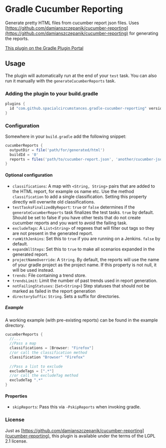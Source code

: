 # Gradle Cucumber Reporting
Generate pretty HTML files from cucumber report json files.
Uses [https://github.com/damianszczepanik/cucumber-reporting](https://github.com/damianszczepanik/cucumber-reporting) for generating the reports.

[This plugin on the Gradle Plugin Portal](https://plugins.gradle.org/plugin/com.github.spacialcircumstances.gradle-cucumber-reporting)

## Usage

The plugin will automatically run at the end of your `test` task. You can also run it manually with the `generateCucumberReports` task.

### Adding the plugin to your build.gradle

```gradle
plugins {
  id "com.github.spacialcircumstances.gradle-cucumber-reporting" version "0.1.19"
}
```

### Configuration

Somewhere in your `build.gradle` add the following snippet:

```gradle
cucumberReports {
  outputDir = file('path/for/generated/html')
  buildId = '0'
  reports = files('path/to/cucumber-report.json', 'another/cucumber-json.json')
}
```

#### Optional configuration

- `classifications`: A map with `<String, String>` pairs that are added to the HTML report, for example os name etc.
    Use the method `classification` to add a single classification. Setting this property directly will overwrite old classifications.
- `testTasksFinalizedByReport`: `true` or `false` determines if the `generateCucumberReports` task finalizes the test tasks. `true` by default.
    Should be set to false if you have other tests that do not create cucumber reports and you want to avoid the failing task.
- `excludeTags`: A `List<String>` of regexes that will filter out tags so they are not present in the generated report.
- `runWithJenkins`: Set this to `true` if you are running on a Jenkins. `false` by default.
- `expandAllSteps`: Set this to `true` to make all scenarios expanded in the generated report.
- `projectNameOverride`: A `String`. By default, the reports will use the name of your gradle project as the project name. If this property is not null, it will be used instead.
- `trends`: File containing a trend store.
- `trendsLimit`: Limit the number of past trends used in report generation.
- `notFailingStatuses`: (`Set<String>`) Step statuses that should not be marked as failed in the report generation
- `directorySuffix`: `String`. Sets a suffix for directories.

##### Example

A working example (with pre-existing reports) can be found in the example directory.

```gradle
cucumberReports {
  //...
  //Pass a map
  classifications = [Browser: "Firefox"]
  //or call the classification method
  classification "Browser" "Firefox"
  
  //Pass a list to exclude
  excludeTags = [".*"]
  //or call the excludeTag method
  excludeTag ".*"
}
```


#### Properties

- `skipReports`: Pass this via `-PskipReports` when invoking gradle.

### License

Just as [https://github.com/damianszczepanik/cucumber-reporting](cucumber-reporting), this plugin is available under the terms of the LGPL 2.1 license.
